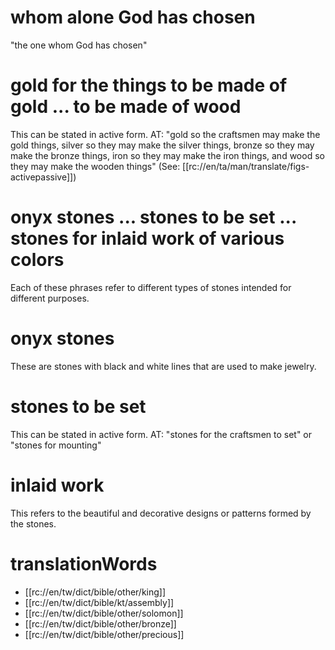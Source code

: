 # whom alone God has chosen

"the one whom God has chosen"

# gold for the things to be made of gold ... to be made of wood

This can be stated in active form. AT: "gold so the craftsmen may make the gold things, silver so they may make the silver things, bronze so they may make the bronze things, iron so they may make the iron things, and wood so they may make the wooden things" (See: [[rc://en/ta/man/translate/figs-activepassive]])

# onyx stones ... stones to be set ... stones for inlaid work of various colors

Each of these phrases refer to different types of stones intended for different purposes.

# onyx stones

These are stones with black and white lines that are used to make jewelry.

# stones to be set

This can be stated in active form. AT: "stones for the craftsmen to set" or "stones for mounting"

# inlaid work

This refers to the beautiful and decorative designs or patterns formed by the stones.

# translationWords

* [[rc://en/tw/dict/bible/other/king]]
* [[rc://en/tw/dict/bible/kt/assembly]]
* [[rc://en/tw/dict/bible/other/solomon]]
* [[rc://en/tw/dict/bible/other/bronze]]
* [[rc://en/tw/dict/bible/other/precious]]